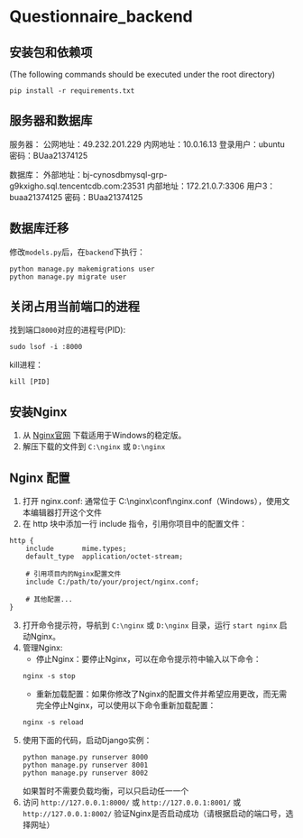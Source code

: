 # Questionnaire_backend
## 安装包和依赖项
(The following commands should be executed under the root directory)
```
pip install -r requirements.txt
```

## 服务器和数据库
服务器：
公网地址：49.232.201.229
内网地址：10.0.16.13
登录用户：ubuntu
密码：BUaa21374125

数据库：
外部地址：bj-cynosdbmysql-grp-g9kxigho.sql.tencentcdb.com:23531
内部地址：172.21.0.7:3306
用户3：buaa21374125
密码：BUaa21374125

## 数据库迁移
修改`models.py`后，在`backend`下执行：
```
python manage.py makemigrations user
python manage.py migrate user
```

## 关闭占用当前端口的进程
找到端口`8000`对应的进程号(PID):
```
sudo lsof -i :8000
```
kill进程：
```
kill [PID]
```

## 安装Nginx

1. 从 [Nginx官网](http://nginx.org/en/download.html) 下载适用于Windows的稳定版。
2. 解压下载的文件到 `C:\nginx` 或 `D:\nginx`

## Nginx 配置

1. 打开 nginx.conf:
通常位于 C:\nginx\conf\nginx.conf（Windows），使用文本编辑器打开这个文件
2. 在 http 块中添加一行 include 指令，引用你项目中的配置文件：
```
http {
    include       mime.types;
    default_type  application/octet-stream;

    # 引用项目内的Nginx配置文件
    include C:/path/to/your/project/nginx.conf;

    # 其他配置...
}
```
3. 打开命令提示符，导航到 `C:\nginx` 或 `D:\nginx` 目录，运行 `start nginx` 启动Nginx。
4. 管理Nginx:
   - 停止Nginx：要停止Nginx，可以在命令提示符中输入以下命令：
    ```
    nginx -s stop
    ```
    - 重新加载配置：如果你修改了Nginx的配置文件并希望应用更改，而无需完全停止Nginx，可以使用以下命令重新加载配置：
    ```
    nginx -s reload
    ```
5. 使用下面的代码，启动Django实例：
    ```
    python manage.py runserver 8000
    python manage.py runserver 8001
    python manage.py runserver 8002
    ```
    如果暂时不需要负载均衡，可以只启动任一一个
6. 访问 `http://127.0.0.1:8000/` 或 `http://127.0.0.1:8001/` 或 `http://127.0.0.1:8002/` 验证Nginx是否启动成功（请根据启动的端口号，选择网址）